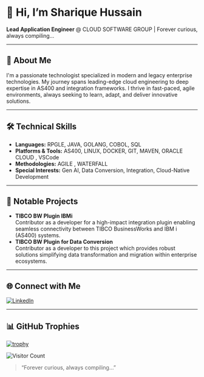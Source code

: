 # 👋 Hi, I’m Sharique Hussain

**Lead Application Engineer** @ CLOUD SOFTWARE GROUP | Forever curious, always compiling…

---

## 🚀 About Me

I'm a passionate technologist specialized in modern and legacy enterprise technologies. My journey spans leading-edge cloud engineering to deep expertise in AS400 and integration frameworks. I thrive in fast-paced, agile environments, always seeking to learn, adapt, and deliver innovative solutions.

---

## 🛠️ Technical Skills

- **Languages:** RPGLE, JAVA, GOLANG, COBOL, SQL
- **Platforms & Tools:** AS400, LINUX, DOCKER, GIT, MAVEN, ORACLE CLOUD , VSCode
- **Methodologies:** AGILE , WATERFALL
- **Special Interests:** Gen AI, Data Conversion, Integration, Cloud-Native Development

---

## 🌟 Notable Projects

- **TIBCO BW Plugin IBMi**  
  Contributor as a developer for a high-impact integration plugin enabling seamless connectivity between TIBCO BusinessWorks and IBM i (AS400) systems.
- **TIBCO BW Plugin for Data Conversion**  
  Contributor as a developer to this project which provides robust solutions simplifying data transformation and migration within enterprise ecosystems.

---

## 🌐 Connect with Me

[![LinkedIn](https://img.shields.io/badge/LinkedIn-blue?style=flat&logo=linkedin)](https://www.linkedin.com/in/sharique-hussain-learn)

---

## 📊 GitHub Trophies


[![trophy](https://github-profile-trophy.vercel.app/?username=shussain-tibco&theme=gruvbox&no-frame=true&row=1&column=6)](https://github.com/ryo-ma/github-profile-trophy)

![Visitor Count](https://komarev.com/ghpvc/?username=shussain-tibco&label=Profile+Views&color=blue&style=flat-square)


> “Forever curious, always compiling…”
